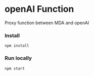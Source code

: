 # openAI Function
Proxy function between MDA and openAI

### Install
```
npm install
```

### Run locally
```
npm start
```


